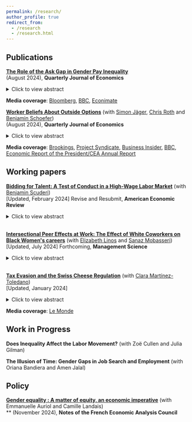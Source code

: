 ```yaml
---
permalink: /research/
author_profile: true
redirect_from:
  - /research
  - /research.html
---
```


## Publications

[**The Role of the Ask Gap in Gender Pay Inequality**](/files/Roussille_2024.pdf)  <br/> 
 (August 2024), **Quarterly Journal of Economics**
<!--- (/files/Roussille_2024.pdf) --->
<details>
  <summary>Click to view abstract</summary> 
The gender ask gap measures the extent to which women ask for lower salaries than comparable men. This paper studies its role in generating wage inequality, using novel data from an online recruitment platform for full-time engineering jobs: Hired.com. To use the platform, job candidates must post an ask salary, stating how much they want to make in their next job. Firms then apply to candidates by offering them a bid salary, solely based on the candidate's resume and ask salary. If the candidate is hired, a final salary is recorded. After adjusting for resume characteristics, the ask gap is 2.9%, the bid gap is 2.2%, and the final offer gap is 1.4%. Further controlling for the ask salary explains the entirety of the residual gender gaps in bid and final salaries. To further provide evidence of the causal effect of the ask salary on the bid salary, I exploit an unanticipated change in how candidates were prompted to provide their ask. For some candidates in mid-2018, the answer box used to solicit the ask salary was changed from an empty field to an entry pre-filled with the median bid salary for similar candidates. I find that this change drove the ask, bid, and final offer gaps to zero. In addition, women did not receive fewer bids or final offers than men did due to the change, suggesting they faced little penalty for demanding comparable wages. <br/>
</details> 

**Media coverage**: [Bloomberg](https://www.bloomberg.com/news/newsletters/2020-08-27/bloomberg-equality-one-easy-way-to-close-the-gender-pay-gap), [BBC](https://www.bbc.com/worklife/article/20210615-how-the-salary-ask-gap-perpetuates-unequal-pay), [Econimate](https://www.youtube.com/watch?v=Ugbrz2xqJ44)  <br/>

  [**Worker Beliefs About Outside Options**](/files/WorkerBeliefs_QJE.pdf) (with [Simon Jäger](https://economics.mit.edu/faculty/sjaeger), [Chris Roth](https://sites.google.com/site/chrisrotheconomics/home) and [Benjamin Schoefer](https://eml.berkeley.edu/~schoefer/)) <br/> 
 (August 2024), **Quarterly Journal of Economics**
  <details>
  <summary>Click to view abstract</summary>
Standard labor market models assume that workers hold accurate beliefs about the
external wage distribution, and hence their outside options with other employers. We
test this assumption by comparing German workers’ beliefs about outside options
with objective benchmarks. First, we find that workers wrongly anchor their beliefs
about outside options on their current wage: workers that would experience a 10%
wage change if switching to their outside option only expect a 1% change. Second,
workers in low-paying firms underestimate wages elsewhere. Third, in response to
information about the wages of similar workers, respondents correct their beliefs about
their outside options and change their job search and wage negotiation intentions.
Finally, we analyze the consequences of anchoring in a simple equilibrium model. In
the model, anchored beliefs keep overly pessimistic workers stuck in low-wage jobs,
which gives rise to monopsony power and labor market segmentation. <br/>
</details>

**Media coverage**: [Brookings](https://www.brookings.edu/blog/up-front/2022/01/06/hutchins-roundup-racial-disparity-core-inflation-and-more/), [Project Syndicate](https://www.project-syndicate.org/commentary/great-resignation-us-lack-of-support-for-workers-by-j-bradford-delong-2021-12), [Business Insider](https://www.businessinsider.com/wage-pay-salary-transparency-effect-workers-quit-raises-great-resignation-2022-1?r=US&IR=T), [BBC](https://www.bbc.com/worklife/article/20220204-the-salary-ignorance-that-keeps-many-workers-underpaid), [Economic Report of the President/CEA Annual Report 
](https://www.govinfo.gov/content/pkg/ERP-2022/pdf/ERP-2022.pdf)  <br/>

## Working papers

  [**Bidding for Talent: A Test of Conduct in a High-Wage Labor Market**](https://www.dropbox.com/scl/fi/tahti6l1707s385hgd6ob/Roussille_Scuderi_021224.pdf?rlkey=qz19yt4nb27v3unlgns2od3e2&raw=1) (with [Benjamin Scuderi](https://sites.google.com/site/scuderib))  <br/>
  [Updated, February 2024] Revise and Resubmit, **American Economic Review**
  <details>
  <summary>Click to view abstract</summary>
 We develop a procedure for adjudicating between models of firm wage- setting conduct. Using data from a U.S. job search platform, we propose a methodology to aggregate workers’ choices over menus of jobs into rankings of firms’ non-wage amenities. We use these estimates to formulate a test of conduct based on exclusion restrictions. Oligopsonistic models incorporat- ing strategic interactions between firms and tailoring of wage offers to work- ers’ outside options are rejected in favor of monopsonistic models featuring near-uniform markdowns. Misspecification has meaningful consequences: our preferred model predicts average markdowns of 19.5%, while others predict average markdowns as large as 26.6%.
  </details> <br/>
 
  [**Intersectional Peer Effects at Work: The Effect of White Coworkers on Black Women's careers**](/files/LMR_2024.pdf)  (with [Elizabeth Linos](https://www.hks.harvard.edu/faculty/elizabeth-linos) and [Sanaz Mobasseri](https://www.sanazmobasseri.com/))   <br/>
[Updated, July 2024] Forthcoming, **Management Science**
<details>
  <summary>Click to view abstract</summary>

This paper investigates how having more White coworkers influences the subsequent retention and promotion of Black women. Studying 9,037 new hires at a professional services firm, we first document large racial turnover and promotion gaps: even after controlling for observable characteristics, Black employees are 6.7 percentage points (32%) more likely to turn over within two years and 18.7 percentage points (26%) less likely to be promoted on time than their White counterparts. The largest turnover gap is between Black and White women, at 8.9 percentage points (51%). We argue that initial assignment to project teams is conditionally random, based on placebo tests and qualitative evidence. Under the assumption of conditional random assignment, we show that a one standard deviation (20.8 percentage points) increase in the share of White coworkers is associated with a 15.8 percentage point increase in turnover and an 11.5 percentage point decrease in promotion for Black women. We refer to these effects as intersectional: Black women are the only race-gender group whose turnover and promotion is negatively impacted by White coworkers. We explore potential causal pathways through which these peer effects may emerge: Black women who were initially assigned to Whiter teams are subsequently more likely to be labeled as low performers and report fewer billable hours, both of which are predictors of higher turnover and lower promotion for all employees. Our findings contribute to the literatures on peer effects, intersectionality, and the practice of managing race and gender inequality in organizations.<br/>
</details> <br/>

  
[**Tax Evasion and the Swiss Cheese Regulation**](/files/MR_TaxEvasion_SwissCheeseRegulation2024.pdf) (with [Clara Martínez-Toledano](https://sites.google.com/view/claramartinez-toledanotoledano/home)) <br/>
[Updated, January 2024]
<details>
  <summary>Click to view abstract</summary>
This paper studies how investors respond to tax evasion regulations in offshore
financial centers. We do so by analyzing the 2005 EU Savings Tax Directive,
which introduced a withholding tax on interest income earned by EU households in
Switzerland and other offshore centers. Exploiting a unique combination of public
administrative Swiss datasets, we find that the reform barely curbed tax evasion:
73% of the European offshore wealth in Switzerland remained both undeclared and
untaxed by the time the Directive was repealed. We show that the limited scope
of the Directive is mainly explained by tax evaders’ active re-investment strategies
in tax-exempt assets, as well as ownership transfer to sham corporations registered
in tax havens. We rationalize the drivers of declarations by means of a model and
document empirically that monetary incentives, such as the increase in the upfront
tax in Switzerland or tax amnesties in the evader’s home country, appear to be
the driving force behind the rise of declarations. Conversely, bilateral information
exchange treaties that were praised as a way to “end bank secrecy” have the least
effect on declarations.  <br/>
</details>

**Media coverage**: [Le Monde](https://www.lemonde.fr/crise-de-l-euro/article/2015/09/22/taxer-les-avoirs-grecs-caches-dans-les-centres-offshore-plutot-que-privatiser_4767278_1656955.html) <br/>

## Work in Progress

**Does Inequality Affect the Labor Movement?** (with Zoë Cullen and Julia Gilman)

**The Illusion of Time: Gender Gaps in Job Search and Employment**  (with Oriana Bandiera and Amen Jalal) <br/>

## Policy

[**Gender equality : A matter of equity, an economic imperative**](/files/cae083-femmes-241128.pdf)  (with Emmanuelle Auriol and Camille Landais) <br/>  **
(November 2024), **Notes of the French Economic Analysis Council**
